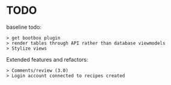 ﻿# TODO

baseline todo:
```
> get bootbox plugin
> render tables through API rather than database viewmodels
> Stylize views
```

Extended features and refactors:
```
> Comments/review (3.0)
> Login account connected to recipes created
```



